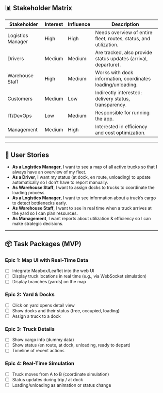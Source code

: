 ## 📊 Stakeholder Matrix

| Stakeholder       | Interest | Influence | Description                                                             |
| ----------------- | -------- | --------- | ----------------------------------------------------------------------- |
| Logistics Manager | High     | High      | Needs overview of entire fleet, routes, status, and utilization.        |
| Drivers           | Medium   | Medium    | Are tracked, also provide status updates (arrival, departure).          |
| Warehouse Staff   | High     | Medium    | Works with dock information, coordinates loading/unloading.             |
| Customers         | Medium   | Low       | Indirectly interested: delivery status, transparency.                   |
| IT/DevOps         | Low      | Medium    | Responsible for running the app.                                        |
| Management        | Medium   | High      | Interested in efficiency and cost optimization.                         |

---

## 🧩 User Stories

- **As a Logistics Manager**, I want to see a map of all active trucks so that I always have an overview of my fleet.  
- **As a Driver**, I want my status (at dock, en route, unloading) to update automatically so I don’t have to report manually.  
- **As Warehouse Staff**, I want to assign docks to trucks to coordinate the loading process.  
- **As a Logistics Manager**, I want to see information about a truck’s cargo to detect bottlenecks early.  
- **As Warehouse Staff**, I want to see in real time when a truck arrives at the yard so I can plan resources.  
- **As Management**, I want reports about utilization & efficiency so I can make strategic decisions.  

---

## 📦 Task Packages (MVP)

### Epic 1: Map UI with Real-Time Data

- [ ] Integrate Mapbox/Leaflet into the web UI  
- [ ] Display truck locations in real time (e.g., via WebSocket simulation)  
- [ ] Display branches (yards) on the map  

### Epic 2: Yard & Docks

- [ ] Click on yard opens detail view  
- [ ] Show docks and their status (free, occupied, loading)  
- [ ] Assign a truck to a dock  

### Epic 3: Truck Details

- [ ] Show cargo info (dummy data)  
- [ ] Show status (en route, at dock, unloading, ready to depart)  
- [ ] Timeline of recent actions  

### Epic 4: Real-Time Simulation

- [ ] Truck moves from A to B (coordinate simulation)  
- [ ] Status updates during trip / at dock  
- [ ] Loading/unloading as animation or status change  
